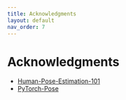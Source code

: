 ```yaml
---
title: Acknowledgments
layout: default
nav_order: 7
---
```


# Acknowledgments
- [Human-Pose-Estimation-101](https://github.com/cbsudux/Human-Pose-Estimation)
- [PyTorch-Pose](https://github.com/bearpaw/pytorch-pose)